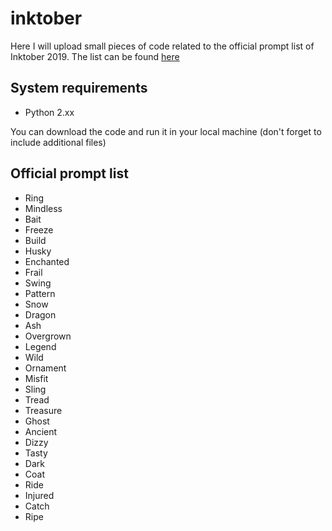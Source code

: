 # inktober
Here I will upload small pieces of code related to the official prompt list of Inktober 2019.
The list can be found [here]("https://inktober.com/rules")

## System requirements
* Python 2.xx

You can download the code and run it in your local machine (don't forget to include additional files)

## Official prompt list
* Ring
* Mindless
* Bait
* Freeze
* Build
* Husky
* Enchanted
* Frail
* Swing
* Pattern
* Snow
* Dragon
* Ash
* Overgrown
* Legend
* Wild
* Ornament
* Misfit
* Sling
* Tread
* Treasure
* Ghost
* Ancient
* Dizzy
* Tasty
* Dark
* Coat
* Ride
* Injured
* Catch
* Ripe
